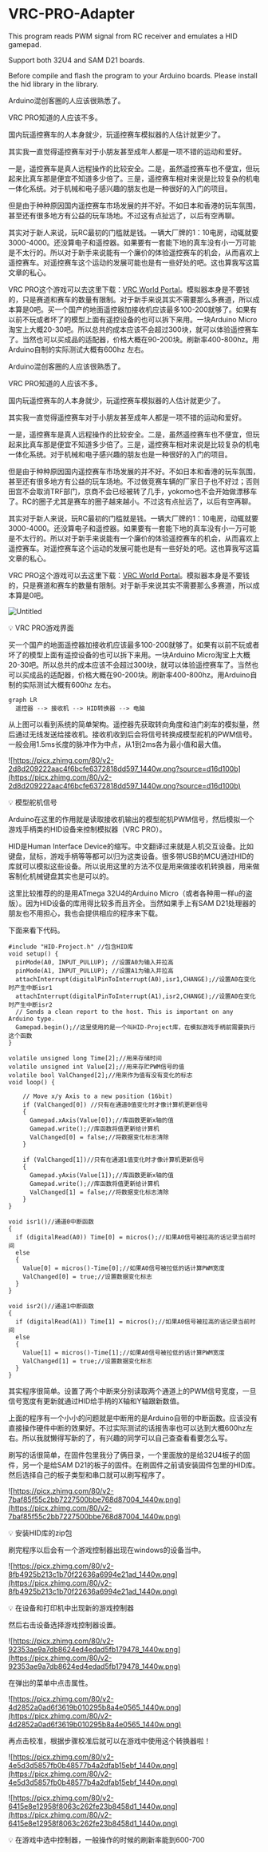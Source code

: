 # VRC-PRO-Adapter

This program reads PWM signal from RC receiver and emulates a HID gamepad.

Support both 32U4 and SAM D21 boards.

Before compile and flash the program to your Arduino boards. Please install the hid library in the library.



Arduino混创客圈的人应该很熟悉了。

VRC PRO知道的人应该不多。

国内玩遥控赛车的人本身就少，玩遥控赛车模拟器的人估计就更少了。

其实我一直觉得遥控赛车对于小朋友甚至成年人都是一项不错的运动和爱好。

一是，遥控赛车是真人远程操作的比较安全。二是，虽然遥控赛车也不便宜，但玩起来比真车那是便宜不知道多少倍了。三是，遥控赛车相对来说是比较复杂的机电一体化系统。对于机械和电子感兴趣的朋友也是一种很好的入门的项目。

但是由于种种原因国内遥控赛车市场发展的并不好。不如日本和香港的玩车氛围，甚至还有很多地方有公益的玩车场地。不过这有点扯远了，以后有空再聊。

其实对于新人来说，玩RC最初的门槛就是钱。一辆大厂牌的1：10电房，动辄就要3000-4000。还没算电子和遥控器。如果要有一套能下地的真车没有小一万可能是不太行的。所以对于新手来说能有一个廉价的体验遥控赛车的机会，从而喜欢上遥控赛车。对遥控赛车这个运动的发展可能也是有一些好处的吧。这也算我写这篇文章的私心。

VRC PRO这个游戏可以去这里下载：[VRC World Portal](https://www.vrcworld.com/)。模拟器本身是不要钱的，只是赛道和赛车的数量有限制。对于新手来说其实不需要那么多赛道，所以成本算是0吧。买一个国产的地面遥控器加接收机应该最多100-200就够了。如果有以前不玩或者坏了的模型上面有遥控设备的也可以拆下来用。一块Arduino Micro淘宝上大概20-30吧。所以总共的成本应该不会超过300块，就可以体验遥控赛车了。当然也可以买成品的适配器，价格大概在90-200块。刷新率400-800hz。用Arduino自制的实际测试大概有600hz 左右。

Arduino混创客圈的人应该很熟悉了。

VRC PRO知道的人应该不多。

国内玩遥控赛车的人本身就少，玩遥控赛车模拟器的人估计就更少了。

其实我一直觉得遥控赛车对于小朋友甚至成年人都是一项不错的运动和爱好。

一是，遥控赛车是真人远程操作的比较安全。二是，虽然遥控赛车也不便宜，但玩起来比真车那是便宜不知道多少倍了。三是，遥控赛车相对来说是比较复杂的机电一体化系统。对于机械和电子感兴趣的朋友也是一种很好的入门的项目。

但是由于种种原因国内遥控赛车市场发展的并不好。不如日本和香港的玩车氛围，甚至还有很多地方有公益的玩车场地。不过做竞赛车辆的厂家日子也不好过；否则田宫不会取消TRF部门，京商不会已经被转了几手，yokomo也不会开始做漂移车了。RC的圈子尤其是赛车的圈子越来越小。不过这有点扯远了，以后有空再聊。

其实对于新人来说，玩RC最初的门槛就是钱。一辆大厂牌的1：10电房，动辄就要3000-4000。还没算电子和遥控器。如果要有一套能下地的真车没有小一万可能是不太行的。所以对于新手来说能有一个廉价的体验遥控赛车的机会，从而喜欢上遥控赛车。对遥控赛车这个运动的发展可能也是有一些好处的吧。这也算我写这篇文章的私心。

VRC PRO这个游戏可以去这里下载：[VRC World Portal](https://www.vrcworld.com/)。模拟器本身是不要钱的，只是赛道和赛车的数量有限制。对于新手来说其实不需要那么多赛道，所以成本算是0吧。

![Untitled](images/Untitled.png)

<aside>
💡 VRC PRO游戏界面

</aside>

买一个国产的地面遥控器加接收机应该最多100-200就够了。如果有以前不玩或者坏了的模型上面有遥控设备的也可以拆下来用。一块Arduino Micro淘宝上大概20-30吧。所以总共的成本应该不会超过300块，就可以体验遥控赛车了。当然也可以买成品的适配器，价格大概在90-200块。刷新率400-800hz。用Arduino自制的实际测试大概有600hz 左右。

```mermaid
graph LR
  遥控器 --> 接收机 --> HID转换器 --> 电脑
```

从上图可以看到系统的简单架构。遥控器先获取转向角度和油门刹车的模拟量，然后通过无线发送给接收机。接收机收到后会将信号转换成模型舵机的PWM信号。一般会用1.5ms长度的脉冲作为中点，从1到2ms各为最小值和最大值。

![https://picx.zhimg.com/80/v2-2d8d209222aac4f6bcfe6372818dd597_1440w.png?source=d16d100b](https://picx.zhimg.com/80/v2-2d8d209222aac4f6bcfe6372818dd597_1440w.png?source=d16d100b)

<aside>
💡 模型舵机信号

</aside>

Arduino在这里的作用就是读取接收机输出的模型舵机PWM信号，然后模拟一个游戏手柄类的HID设备来控制模拟器（VRC PRO）。

HID是Human Interface Device的缩写。中文翻译过来就是人机交互设备。比如键盘，鼠标，游戏手柄等等都可以归为这类设备。很多带USB的MCU通过HID的库就可以模拟这些设备。所以说用这里的方法不仅是用来做接收机转换器，用来做客制化机械键盘其实也是可以的。

这里比较推荐的的是用ATmega 32U4的Arduino Micro（或者各种用一样u的盗版）。因为HID设备的库用得比较多而且齐全。当然如果手上有SAM D21处理器的朋友也不用担心，我也会提供相应的程序来下载。

下面来看下代码。

```
#include "HID-Project.h" //包含HID库
void setup() {
  pinMode(A0, INPUT_PULLUP); //设置A0为输入并拉高
  pinMode(A1, INPUT_PULLUP); //设置A1为输入并拉高
  attachInterrupt(digitalPinToInterrupt(A0),isr1,CHANGE);//设置A0在变化时产生中断isr1
  attachInterrupt(digitalPinToInterrupt(A1),isr2,CHANGE);//设置A0在变化时产生中断isr2
  // Sends a clean report to the host. This is important on any Arduino type.
  Gamepad.begin();//这里使用的是一个叫HID-Project库，在模拟游戏手柄前需要执行这个函数
}

volatile unsigned long Time[2];//用来存储时间
volatile unsigned int Value[2];//用来存贮PWM信号的值
volatile bool ValChanged[2];//用来作为值有没有变化的标志
void loop() {

    // Move x/y Axis to a new position (16bit)
    if (ValChanged[0]) //只有在通道0值变化时才像计算机更新信号
    {
      Gamepad.xAxis(Value[0]);//库函数更新x轴的值
      Gamepad.write();//库函数将值更新给计算机
      ValChanged[0] = false;//将数据变化标志清除
    }

    if (ValChanged[1])//只有在通道1值变化时才像计算机更新信号
    {
      Gamepad.yAxis(Value[1]);//库函数更新x轴的值
      Gamepad.write();//库函数将值更新给计算机
      ValChanged[1] = false;//将数据变化标志清除
    }
}

void isr1()//通道0中断函数
{
  if (digitalRead(A0)) Time[0] = micros();//如果A0信号被拉高的话记录当前时间
  else
  {
    Value[0] = micros()-Time[0];//如果A0信号被拉低的话计算PWM宽度
    ValChanged[0] = true;//设置数据变化标志
  }
}

void isr2()//通道1中断函数
{
  if (digitalRead(A1)) Time[1] = micros();//如果A0信号被拉高的话记录当前时间
  else
  {
    Value[1] = micros()-Time[1];//如果A0信号被拉低的话计算PWM宽度
    ValChanged[1] = true;//设置数据变化标志
  }
}

```

其实程序很简单。设置了两个中断来分别读取两个通道上的PWM信号宽度，一旦信号宽度有更新就通过HID给手柄的X轴和Y轴跟新数值。

上面的程序有一个小小的问题就是中断用的是Arduino自带的中断函数。应该没有直接操作硬件中断的效果好。不过实际测试的话报告率也可以达到大概600hz左右。所以我就懒得写新的了，有兴趣的同学可以自己查查看看要怎么写。

刷写的话很简单，在固件包里我分了俩目录，一个里面放的是给32U4板子的固件，另一个是给SAM D21的板子的固件。在刷固件之前请安装固件包里的HID库。然后选择自己的板子类型和串口就可以刷写程序了。

![https://picx.zhimg.com/80/v2-7baf85f55c2bb7227500bbe768d87004_1440w.png](https://picx.zhimg.com/80/v2-7baf85f55c2bb7227500bbe768d87004_1440w.png)

<aside>
💡 安装HID库的zip包

</aside>

刷完程序以后会有一个游戏控制器出现在windows的设备当中。

![https://picx.zhimg.com/80/v2-8fb4925b213c1b70f22636a6994e21ad_1440w.png](https://picx.zhimg.com/80/v2-8fb4925b213c1b70f22636a6994e21ad_1440w.png)

<aside>
💡 在设备和打印机中出现新的游戏控制器

</aside>

然后右击设备选择游戏控制器设置。

![https://picx.zhimg.com/80/v2-92353ae9a7db8624ed4edad5fb179478_1440w.png](https://picx.zhimg.com/80/v2-92353ae9a7db8624ed4edad5fb179478_1440w.png)

在弹出的菜单中点击属性。

![https://picx.zhimg.com/80/v2-4d2852a0ad6f3619b010295b8a4e0565_1440w.png](https://picx.zhimg.com/80/v2-4d2852a0ad6f3619b010295b8a4e0565_1440w.png)

再点击校准，根据步骤校准后就可以在游戏中使用这个转换器啦！

![https://picx.zhimg.com/80/v2-4e5d3d5857fb0b48577b4a2dfab15ebf_1440w.png](https://picx.zhimg.com/80/v2-4e5d3d5857fb0b48577b4a2dfab15ebf_1440w.png)

![https://picx.zhimg.com/80/v2-6415e8e12958f8063c262fe23b8458d1_1440w.png](https://picx.zhimg.com/80/v2-6415e8e12958f8063c262fe23b8458d1_1440w.png)

<aside>
💡 在游戏中选中控制器，一般操作的时候的刷新率能到600-700

</aside>